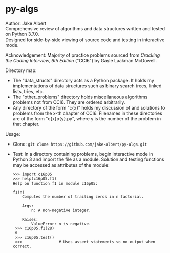# py-algs  
Author: Jake Albert  
Comprehensive review of algorithms and data structures written and tested on Python 3.7.0.  
Designed for side-by-side viewing of source code and testing in interactive mode.   

Acknowledgement: Majority of practice problems sourced from *Cracking the Coding Interview, 6th Edition* ("CCI6") by Gayle Laakman McDowell.

Directory map:  
  * The "data_structs" directory acts as a Python package. It holds my implementations of data structures such as binary search trees, linked lists, tries, etc.
  * The "other_problems" directory holds miscellaneous algorithms problems not from CCI6. They are ordered arbitrarily.
  * Any directory of the form "c{x}" holds my discussion of and solutions to problems from the x-th chapter of CCI6. Filenames in these directories are of the form "c{x}p{y}.py", where y is the number of the problem in that chapter.

Usage:  
  * Clone: `git clone https://github.com/jake-albert/py-algs.git`
  * Test: In a directory containing problems, begin interactive mode in Python 3 and import the file as a module. Solution and testing functions may be accessed as attributes of the module:  
        
        >>> import c16p05
        >>> help(c16p05.f1)
        Help on function f1 in module c16p05:
        
        f1(n)
            Computes the number of trailing zeros in n factorial.  
            
            Args:
                n: A non-negative integer.
                
            Raises:
                ValueError: n is negative.  
         >>> c16p05.f1(28)  
         6  
         >>> c16p05.test()  
         >>>                # Uses assert statements so no output when correct.
